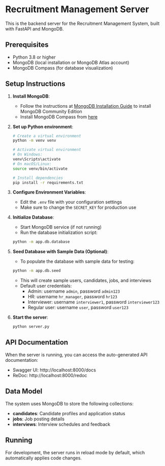 # Recruitment Management Server

This is the backend server for the Recruitment Management System, built with FastAPI and MongoDB.

## Prerequisites

- Python 3.8 or higher
- MongoDB (local installation or MongoDB Atlas account)
- MongoDB Compass (for database visualization)

## Setup Instructions

1. **Install MongoDB**:
   - Follow the instructions at [MongoDB Installation Guide](https://docs.mongodb.com/manual/installation/) to install MongoDB Community Edition
   - Install MongoDB Compass from [here](https://www.mongodb.com/try/download/compass)

2. **Set up Python environment**:
   ```bash
   # Create a virtual environment
   python -m venv venv
   
   # Activate virtual environment
   # On Windows:
   venv\Scripts\activate
   # On macOS/Linux:
   source venv/bin/activate
   
   # Install dependencies
   pip install -r requirements.txt
   ```

3. **Configure Environment Variables**:
   - Edit the `.env` file with your configuration settings
   - Make sure to change the `SECRET_KEY` for production use

4. **Initialize Database**:
   - Start MongoDB service (if not running)
   - Run the database initialization script:
   ```bash
   python -m app.db.database
   ```

5. **Seed Database with Sample Data (Optional)**:
   - To populate the database with sample data for testing:
   ```bash
   python -m app.db.seed
   ```
   - This will create sample users, candidates, jobs, and interviews
   - Default user credentials:
     - Admin: username `admin`, password `admin123`
     - HR: username `hr_manager`, password `hr123`
     - Interviewer: username `interviewer1`, password `interviewer123`
     - Regular user: username `user`, password `user123`

6. **Start the server**:
   ```bash
   python server.py
   ```

## API Documentation

When the server is running, you can access the auto-generated API documentation:

- Swagger UI: http://localhost:8000/docs
- ReDoc: http://localhost:8000/redoc

## Data Model

The system uses MongoDB to store the following collections:

- **candidates**: Candidate profiles and application status
- **jobs**: Job posting details
- **interviews**: Interview schedules and feedback

## Running

For development, the server runs in reload mode by default, which automatically applies code changes. 